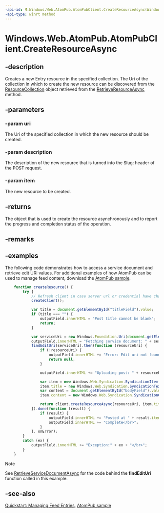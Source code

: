 ```yaml
---
-api-id: M:Windows.Web.AtomPub.AtomPubClient.CreateResourceAsync(Windows.Foundation.Uri,System.String,Windows.Web.Syndication.SyndicationItem)
-api-type: winrt method
---
```


<!-- Method syntax
public Windows.Foundation.IAsyncOperationWithProgress<Windows.Web.Syndication.SyndicationItem, Windows.Web.Syndication.TransferProgress> CreateResourceAsync(Windows.Foundation.Uri uri, System.String description, Windows.Web.Syndication.SyndicationItem item)
-->

# Windows.Web.AtomPub.AtomPubClient.CreateResourceAsync

## -description
Creates a new Entry resource in the specified collection. The Uri of the collection in which to create the new resource can be discovered from the [ResourceCollection](resourcecollection.md) object retrieved from the [RetrieveResourceAsync](atompubclient_retrieveresourceasync_1946100714.md) method.

## -parameters
### -param uri
The Uri of the specified collection in which the new resource should be created.

### -param description
The description of the new resource that is turned into the Slug: header of the POST request.

### -param item
The new resource to be created.

## -returns
The object that is used to create the resource asynchronously and to report the progress and completion status of the operation.

## -remarks

## -examples
The following code demonstrates how to access a service document and retrieve edit URI values. For additional examples of how AtomPub can be used to manage feed content, download the [AtomPub sample](https://github.com/microsoftarchive/msdn-code-gallery-microsoft/tree/master/Official%20Windows%20Platform%20Sample/Windows%208.1%20Store%20app%20samples/%5BC%23%5D-Windows%208.1%20Store%20app%20samples/AtomPub%20sample/C%23).

```javascript
    function createResource() {
        try {
            // Refresh client in case server url or credential have changed.
            createClient();

            var title = document.getElementById("titleField").value;
            if (title === "") {
                outputField.innerHTML = "Post title cannot be blank";
                return;
            }

            var serviceUri = new Windows.Foundation.Uri(document.getElementById("serviceAddressField").value.trim() + defaultServiceDocUri);
            outputField.innerHTML = "Fetching service document: " + serviceUri.absoluteUri + "</br>";
            findEditUri(serviceUri).then(function (resourceUri) {
                if (!resourceUri) {
                    outputField.innerHTML += "Error: Edit uri not found in service document";
                    return null;
                }

                outputField.innerHTML += "Uploading post: " + resourceUri.absoluteUri + "</br>";

                var item = new Windows.Web.Syndication.SyndicationItem();
                item.title = new Windows.Web.Syndication.SyndicationText(title, Windows.Web.Syndication.SyndicationTextType.text);
                var content = document.getElementById("bodyField").value;
                item.content = new Windows.Web.Syndication.SyndicationContent(content, Windows.Web.Syndication.SyndicationTextType.html);

                return client.createResourceAsync(resourceUri, item.title.text, item);
            }).done(function (result) {
                if (result) {
                    outputField.innerHTML += "Posted at " + result.itemUri.absoluteUri + "</br>";
                    outputField.innerHTML += "Complete</br>";
                }
            }, onError);
        }
        catch (ex) {
            outputField.innerHTML += "Exception:" + ex + "</br>";
        }
    }
```

> [!NOTE]
> See [RetrieveServiceDocumentAsync](atompubclient_retrieveservicedocumentasync_1639649532.md) for the code behind the **findEditUri** function called in this example.

## -see-also
[Quickstart: Managing Feed Entries](https://docs.microsoft.com/previous-versions/windows/apps/hh700368(v=win.10)), [AtomPub sample](https://github.com/microsoftarchive/msdn-code-gallery-microsoft/tree/master/Official%20Windows%20Platform%20Sample/Windows%208.1%20Store%20app%20samples/%5BC%23%5D-Windows%208.1%20Store%20app%20samples/AtomPub%20sample/C%23)
